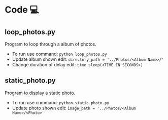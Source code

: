 # Code 💻

## loop_photos.py
Program to loop through a album of photos.
  * To run use command: `python loop_photos.py`
  * Update album shown edit: `directory_path = '../Photos/<Album Name>/'`
  * Change duration of delay edit: `time.sleep(<TIME IN SECONDS>)`

## static_photo.py
Program to display a static photo.
  * To run use command: `python static_photo.py`
  * Update photo shown edit: `image_path = '../Photos/<Album Name>/<Photo>'`
